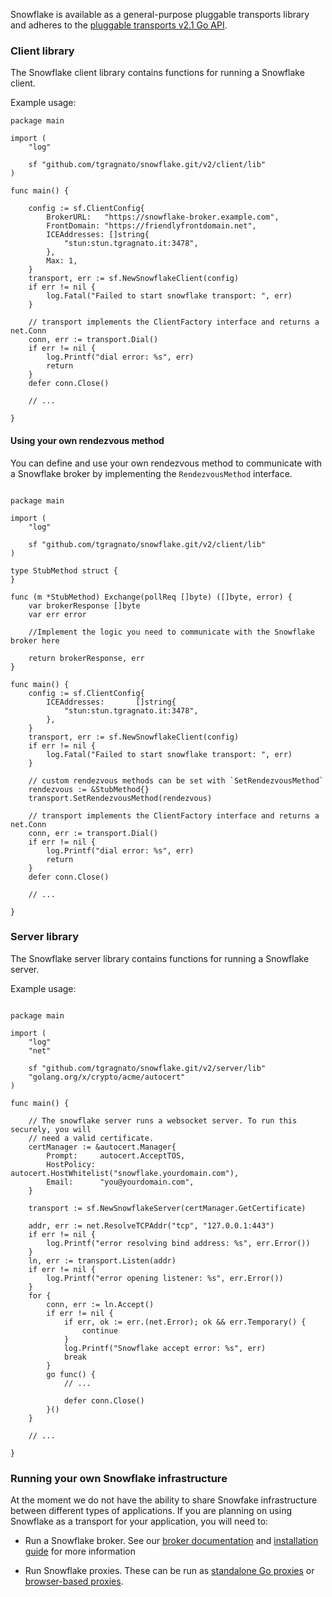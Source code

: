 Snowflake is available as a general-purpose pluggable transports library and adheres to the [pluggable transports v2.1 Go API](https://github.com/Pluggable-Transports/Pluggable-Transports-spec/blob/master/releases/PTSpecV2.1/Pluggable%20Transport%20Specification%20v2.1%20-%20Go%20Transport%20API.pdf).

### Client library

The Snowflake client library contains functions for running a Snowflake client.

Example usage:

```Golang
package main

import (
    "log"

    sf "github.com/tgragnato/snowflake.git/v2/client/lib"
)

func main() {

    config := sf.ClientConfig{
        BrokerURL:   "https://snowflake-broker.example.com",
        FrontDomain: "https://friendlyfrontdomain.net",
        ICEAddresses: []string{
            "stun:stun.tgragnato.it:3478",
        },
        Max: 1,
    }
    transport, err := sf.NewSnowflakeClient(config)
    if err != nil {
        log.Fatal("Failed to start snowflake transport: ", err)
    }

    // transport implements the ClientFactory interface and returns a net.Conn
    conn, err := transport.Dial()
    if err != nil {
        log.Printf("dial error: %s", err)
        return
    }
    defer conn.Close()

    // ...

}
```

#### Using your own rendezvous method

You can define and use your own rendezvous method to communicate with a Snowflake broker by implementing the `RendezvousMethod` interface.

```Golang

package main

import (
    "log"

    sf "github.com/tgragnato/snowflake.git/v2/client/lib"
)

type StubMethod struct {
}

func (m *StubMethod) Exchange(pollReq []byte) ([]byte, error) {
    var brokerResponse []byte
    var err error

    //Implement the logic you need to communicate with the Snowflake broker here

    return brokerResponse, err
}

func main() {
    config := sf.ClientConfig{
        ICEAddresses:       []string{
            "stun:stun.tgragnato.it:3478",
        },
    }
    transport, err := sf.NewSnowflakeClient(config)
    if err != nil {
        log.Fatal("Failed to start snowflake transport: ", err)
    }

    // custom rendezvous methods can be set with `SetRendezvousMethod`
    rendezvous := &StubMethod{}
    transport.SetRendezvousMethod(rendezvous)

    // transport implements the ClientFactory interface and returns a net.Conn
    conn, err := transport.Dial()
    if err != nil {
        log.Printf("dial error: %s", err)
        return
    }
    defer conn.Close()

    // ...

}
```

### Server library

The Snowflake server library contains functions for running a Snowflake server.

Example usage:
```Golang

package main

import (
    "log"
    "net"

    sf "github.com/tgragnato/snowflake.git/v2/server/lib"
    "golang.org/x/crypto/acme/autocert"
)

func main() {

    // The snowflake server runs a websocket server. To run this securely, you will
    // need a valid certificate.
    certManager := &autocert.Manager{
        Prompt:     autocert.AcceptTOS,
        HostPolicy: autocert.HostWhitelist("snowflake.yourdomain.com"),
        Email:      "you@yourdomain.com",
    }

    transport := sf.NewSnowflakeServer(certManager.GetCertificate)

    addr, err := net.ResolveTCPAddr("tcp", "127.0.0.1:443")
    if err != nil {
        log.Printf("error resolving bind address: %s", err.Error())
    }
    ln, err := transport.Listen(addr)
    if err != nil {
        log.Printf("error opening listener: %s", err.Error())
    }
    for {
        conn, err := ln.Accept()
        if err != nil {
            if err, ok := err.(net.Error); ok && err.Temporary() {
                continue
            }
            log.Printf("Snowflake accept error: %s", err)
            break
        }
        go func() {
            // ...

            defer conn.Close()
        }()
    }

    // ...

}

```
### Running your own Snowflake infrastructure

At the moment we do not have the ability to share Snowfake infrastructure between different types of applications. If you are planning on using Snowflake as a transport for your application, you will need to:

- Run a Snowflake broker. See our [broker documentation](../broker/) and [installation guide](https://gitlab.torproject.org/tpo/anti-censorship/team/-/wikis/Survival-Guides/Snowflake-Broker-Installation-Guide) for more information

- Run Snowflake proxies. These can be run as [standalone Go proxies](../proxy/) or [browser-based proxies](https://gitlab.torproject.org/tpo/anti-censorship/pluggable-transports/snowflake-webext).
